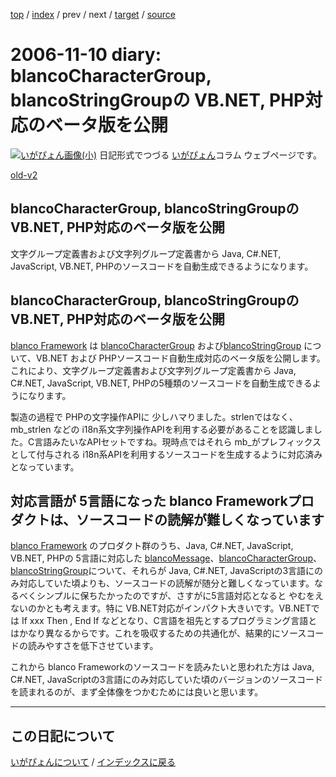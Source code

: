 [top](https://igapyon.github.io/diary/) 
 / [index](https://igapyon.github.io/diary/2006/index.html) 
 / prev 
 / next 
 / [target](https://igapyon.github.io/diary/2006/ig061110.html) 
 / [source](https://github.com/igapyon/diary/blob/gh-pages/2006/ig061110.html.src.md) 

2006-11-10 diary: blancoCharacterGroup, blancoStringGroupの VB.NET, PHP対応のベータ版を公開
=====================================================================================================
[![いがぴょん画像(小)](https://igapyon.github.io/diary/images/iga200306s.jpg "いがぴょん")](https://igapyon.github.io/diary/memo/memoigapyon.html) 日記形式でつづる [いがぴょん](https://igapyon.github.io/diary/memo/memoigapyon.html)コラム ウェブページです。

[old-v2](ig061110-orig.html)

## blancoCharacterGroup, blancoStringGroupの VB.NET, PHP対応のベータ版を公開

文字グループ定義書および文字列グループ定義書から Java, C#.NET, JavaScript, VB.NET, PHPのソースコードを自動生成できるようになります。

## blancoCharacterGroup, blancoStringGroupの VB.NET, PHP対応のベータ版を公開

[blanco Framework](http://www.igapyon.jp/blanco/blanco.ja.html) は [blancoCharacterGroup](http://www.igapyon.jp/blanco/blancocharactergroup.html) および[blancoStringGroup](http://www.igapyon.jp/blanco/blancostringgroup.html) について、VB.NET および PHPソースコード自動生成対応のベータ版を公開します。これにより、文字グループ定義書および文字列グループ定義書から
Java, C#.NET, JavaScript, VB.NET, PHPの5種類のソースコードを自動生成できるようになります。

製造の過程で PHPの文字操作APIに 少しハマりました。strlenではなく、mb_strlen などの i18n系文字列操作APIを利用する必要があることを認識しました。C言語みたいなAPIセットですね。現時点ではそれら mb_がプレフィックスとして付与される i18n系APIを利用するソースコードを生成するように対応済みとなっています。

## 対応言語が 5言語になった blanco Frameworkプロダクトは、ソースコードの読解が難しくなっています

[blanco Framework](http://www.igapyon.jp/blanco/blanco.ja.html) のプロダクト群のうち、Java, C#.NET, JavaScript, VB.NET, PHPの 5言語に対応した [blancoMessage](http://www.igapyon.jp/blanco/blancomessage.html)、[blancoCharacterGroup](http://www.igapyon.jp/blanco/blancocharactergroup.html)、[blancoStringGroup](http://www.igapyon.jp/blanco/blancostringgroup.html)について、それらが Java, C#.NET, JavaScriptの3言語にのみ対応していた頃よりも、ソースコードの読解が随分と難しくなっています。なるべくシンプルに保ちたかったのですが、さすがに5言語対応となると やむをえないのかとも考えます。特に VB.NET対応がインパクト大きいです。VB.NETでは If xxx Then , End If などとなり、C言語を祖先とするプログラミング言語とはかなり異なるからです。これを吸収するための共通化が、結果的にソースコードの読みやすさを低下させています。

これから blanco Frameworkのソースコードを読みたいと思われた方は Java, C#.NET, JavaScriptの3言語にのみ対応していた頃のバージョンのソースコードを読まれるのが、まず全体像をつかむためには良いと思います。


----------------------------------------------------------------------------------------------------

## この日記について
[いがぴょんについて](https://igapyon.github.io/diary/memo/memoigapyon.html) / [インデックスに戻る](https://igapyon.github.io/diary/idxall.html)
